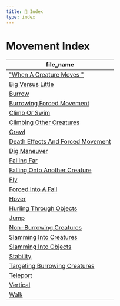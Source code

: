 ```yaml
---
title: 📑 Index
type: index
---
```


# Movement Index

| file_name                                                                      |
| ------------------------------------------------------------------------------ |
| ["When A Creature Moves "](%22When%20A%20Creature%20Moves%20%22)               |
| [Big Versus Little](Big%20Versus%20Little)                                     |
| [Burrow](Burrow)                                                               |
| [Burrowing Forced Movement](Burrowing%20Forced%20Movement)                     |
| [Climb Or Swim](Climb%20Or%20Swim)                                             |
| [Climbing Other Creatures](Climbing%20Other%20Creatures)                       |
| [Crawl](Crawl)                                                                 |
| [Death Effects And Forced Movement](Death%20Effects%20And%20Forced%20Movement) |
| [Dig Maneuver](Dig%20Maneuver)                                                 |
| [Falling Far](Falling%20Far)                                                   |
| [Falling Onto Another Creature](Falling%20Onto%20Another%20Creature)           |
| [Fly](Fly)                                                                     |
| [Forced Into A Fall](Forced%20Into%20A%20Fall)                                 |
| [Hover](Hover)                                                                 |
| [Hurling Through Objects](Hurling%20Through%20Objects)                         |
| [Jump](Jump)                                                                   |
| [Non-Burrowing Creatures](Non-Burrowing%20Creatures)                           |
| [Slamming Into Creatures](Slamming%20Into%20Creatures)                         |
| [Slamming Into Objects](Slamming%20Into%20Objects)                             |
| [Stability](Stability)                                                         |
| [Targeting Burrowing Creatures](Targeting%20Burrowing%20Creatures)             |
| [Teleport](Teleport)                                                           |
| [Vertical](Vertical)                                                           |
| [Walk](Walk)                                                                   |
